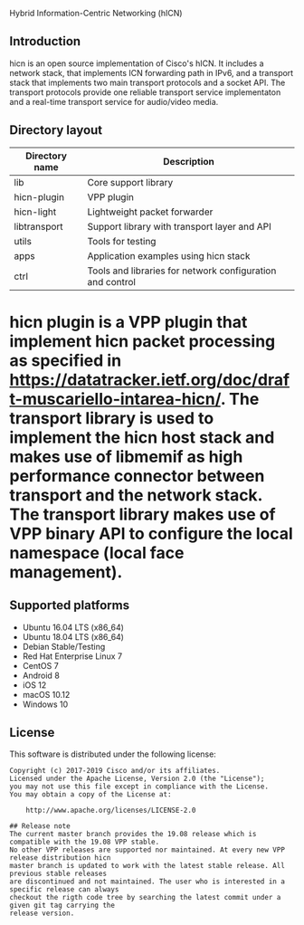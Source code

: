 Hybrid Information-Centric Networking (hICN)

## Introduction
hicn is an open source implementation of Cisco's hICN. It includes a network stack, that implements
ICN forwarding path in IPv6, and a transport stack that implements two main transport protocols and
a socket API. The transport protocols provide one reliable transport service implementaton and a
real-time transport service for audio/video media.

## Directory layout

| Directory name | Description                                               |
| -------------- | --------------------------------------------------------- |
| lib            | Core support library                                      |
| hicn-plugin    | VPP plugin                                                |
| hicn-light     | Lightweight packet forwarder                              |
| libtransport   | Support library with transport layer and API              |
| utils          | Tools for testing                                         |
| apps           | Application examples using hicn stack                     |
| ctrl           | Tools and libraries for network configuration and control |

hicn plugin is a VPP plugin that implement hicn packet processing as specified in
https://datatracker.ietf.org/doc/draft-muscariello-intarea-hicn/. The transport library is used to
implement the hicn host stack and makes use of libmemif as high performance connector between
transport and the network stack. The transport library makes use of VPP binary API to configure the
local namespace (local face management).
=======

## Supported platforms

- Ubuntu 16.04 LTS (x86_64)
- Ubuntu 18.04 LTS (x86_64)
- Debian Stable/Testing
- Red Hat Enterprise Linux 7
- CentOS 7
- Android 8
- iOS 12
- macOS 10.12
- Windows 10

## License ##

This software is distributed under the following license:

```
Copyright (c) 2017-2019 Cisco and/or its affiliates.
Licensed under the Apache License, Version 2.0 (the "License");
you may not use this file except in compliance with the License.
You may obtain a copy of the License at:

    http://www.apache.org/licenses/LICENSE-2.0

## Release note
The current master branch provides the 19.08 release which is compatible with the 19.08 VPP stable.
No other VPP releases are supported nor maintained. At every new VPP release distribution hicn
master branch is updated to work with the latest stable release. All previous stable releases
are discontinued and not maintained. The user who is interested in a specific release can always
checkout the rigth code tree by searching the latest commit under a given git tag carrying the
release version.
